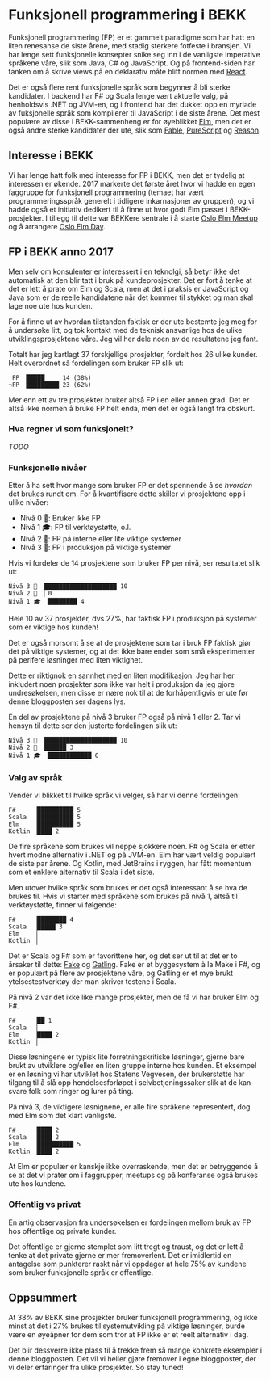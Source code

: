 # Funksjonell programmering i BEKK

Funksjonell programmering (FP) er et gammelt paradigme som har hatt en liten renesanse de siste årene, med stadig sterkere fotfeste i bransjen. Vi har lenge sett funksjonelle konsepter snike seg inn i de vanligste imperative språkene våre, slik som Java, C# og JavaScript. Og på frontend-siden har tanken om å skrive views på en deklarativ måte blitt normen med [React](https://reactjs.org/).

Det er også flere rent funksjonelle språk som begynner å bli sterke kandidater. I backend har F# og Scala lenge vært aktuelle valg, på henholdsvis .NET og JVM-en, og i frontend har det dukket opp en myriade av fuksjonelle språk som kompilerer til JavaScript i de siste årene. Det mest populære av disse i BEKK-sammenheng er for øyeblikket [Elm](http://elm-lang.org/), men det er også andre sterke kandidater der ute, slik som [Fable](http://fable.io), [PureScript](http://www.purescript.org/) og [Reason](https://reasonml.github.io/).

## Interesse i BEKK

Vi har lenge hatt folk med interesse for FP i BEKK, men det er tydelig at interessen er økende. 2017 markerte det første året hvor vi hadde en egen faggruppe for funksjonell programmering (temaet har vært programmeringsspråk generelt i tidligere inkarnasjoner av gruppen), og vi hadde også et initiativ dedikert til å finne ut hvor godt Elm passet i BEKK-prosjekter. I tillegg til dette var BEKKere sentrale i å starte [Oslo Elm Meetup](https://www.meetup.com/oslo-elm-meetup/) og å arrangere [Oslo Elm Day](https://osloelmday.no/).


## FP i BEKK anno 2017

Men selv om konsulenter er interessert i en teknolgi, så betyr ikke det automatisk at den blir tatt i bruk på kundeprosjekter. Det er fort å tenke at det er lett å prate om Elm og Scala, men at det i praksis er JavaScript og Java som er de reelle kandidatene når det kommer til stykket og man skal lage noe ute hos kunden.

For å finne ut av hvordan tilstanden faktisk er der ute bestemte jeg meg for å undersøke litt, og tok kontakt med de teknisk ansvarlige hos de ulike utviklingsprosjektene våre. Jeg vil her dele noen av de resultatene jeg fant.

Totalt har jeg kartlagt 37 forskjellige prosjekter, fordelt hos 26 ulike kunder. Helt overordnet så fordelingen som bruker FP slik ut:

     FP ▕█████     14 (38%)
    ¬FP ▕█████████ 23 (62%)

Mer enn ett av tre prosjekter bruker altså FP i en eller annen grad. Det er altså ikke normen å bruke FP helt enda, men det er også langt fra obskurt.

### Hva regner vi som funksjonelt?

_TODO_

### Funksjonelle nivåer

Etter å ha sett hvor mange som bruker FP er det spennende å se _hvordan_ det brukes rundt om. For å kvantifisere dette skiller vi prosjektene opp i ulike nivåer:

- Nivå 0 🍼: Bruker ikke FP
- Nivå 1 🎓: FP til verktøystøtte, o.l.
- Nivå 2 🎩: FP på interne eller lite viktige systemer
- Nivå 3 👑: FP i produksjon på viktige systemer

Hvis vi fordeler de 14 prosjektene som bruker FP per nivå, ser resultatet slik ut:

    Nivå 3 👑 ▕████████████████████ 10
    Nivå 2 🎩 ▕ 0
    Nivå 1 🎓 ▕████████ 4

Hele 10 av 37 prosjekter, dvs 27%, har faktisk FP i produksjon på systemer som er viktige hos kunden!

Det er også morsomt å se at de prosjektene som tar i bruk FP faktisk gjør det på viktige systemer, og at det ikke bare ender som små eksperimenter på perifere løsninger med liten viktighet.

Dette er riktignok en sannhet med en liten modifikasjon: Jeg har her inkludert noen prosjekter som ikke var helt i produksjon da jeg gjore undresøkelsen, men disse er nære nok til at de forhåpentligvis er ute før denne bloggposten ser dagens lys.

En del av prosjektene på nivå 3 bruker FP også på nivå 1 eller 2. Tar vi hensyn til dette ser den justerte fordelingen slik ut:

    Nivå 3 👑 ▕████████████████████ 10
    Nivå 2 🎩 ▕██████ 3
    Nivå 1 🎓 ▕████████████ 6

### Valg av språk

Vender vi blikket til hvilke språk vi velger, så har vi denne fordelingen:

    F#     ▕██████████ 5
    Scala  ▕██████████ 5
    Elm    ▕██████████ 5
    Kotlin ▕████ 2

De fire språkene som brukes vil neppe sjokkere noen. F# og Scala er etter hvert modne alternativ i .NET og på JVM-en. Elm har vært veldig populært de siste par årene. Og Kotlin, med JetBrains i ryggen, har fått momentum som et enklere alternativ til Scala i det siste.

Men utover hvilke språk som brukes er det også interessant å se hva de brukes til. Hvis vi starter med språkene som brukes på nivå 1, altså til verktøystøtte, finner vi følgende:

    F#     ▕████████ 4
    Scala  ▕█████ 3
    Elm    ▕
    Kotlin ▕

Det er Scala og F# som er favorittene her, og det ser ut til at det er to årsaker til dette: [Fake](https://fake.build/) og [Gatling](https://gatling.io/). Fake er et byggesystem à la Make i F#, og er populært på flere av prosjektene våre, og Gatling er et mye brukt ytelsestestverktøy der man skriver testene i Scala.

På nivå 2 var det ikke like mange prosjekter, men de få vi har bruker Elm og F#.

    F#     ▕██ 1
    Scala  ▕
    Elm    ▕████ 2
    Kotlin ▕

Disse løsningene er typisk lite forretningskritiske løsninger, gjerne bare brukt av utviklere og/eller en liten gruppe interne hos kunden. Et eksempel er en løsning vi har utviklet hos Statens Vegvesen, der brukerstøtte har tilgang til å slå opp hendelsesforløpet i selvbetjeningssaker slik at de kan svare folk som ringer og lurer på ting.

På nivå 3, de viktigere løsnignene, er alle fire språkene representert, dog med Elm som det klart vanligste.

    F#     ▕████ 2
    Scala  ▕████ 2
    Elm    ▕██████████ 5
    Kotlin ▕████ 2

At Elm er populær er kanskje ikke overraskende, men det er betryggende å se at det vi prater om i faggrupper, meetups og på konferanse også brukes ute hos kundene.

### Offentlig vs privat

En artig observasjon fra undersøkelsen er fordelingen mellom bruk av FP hos offentlige og private kunder.

Det offentlige er gjerne stemplet som litt tregt og traust, og det er lett å tenke at det private gjerne er mer fremoverlent. Det er imidlertid en antagelse som punkterer raskt når vi oppdager at hele 75% av kundene som bruker funksjonelle språk er offentlige.

## Oppsummert

At 38% av BEKK sine prosjekter bruker funksjonell programmering, og ikke minst at det i 27% brukes til systemutvikling på viktige løsninger, burde være en øyeåpner for dem som tror at FP ikke er et reelt alternativ i dag.

Det blir dessverre ikke plass til å trekke frem så mange konkrete eksempler i denne bloggposten. Det vil vi heller gjøre fremover i egne bloggposter, der vi deler erfaringer fra ulike prosjekter. So stay tuned!
